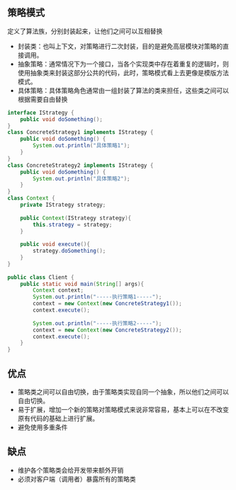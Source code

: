 ## 策略模式

定义了算法族，分别封装起来，让他们之间可以互相替换

- 封装类：也叫上下文，对策略进行二次封装，目的是避免高层模块对策略的直接调用。
- 抽象策略：通常情况下为一个接口，当各个实现类中存在着重复的逻辑时，则使用抽象类来封装这部分公共的代码，此时，策略模式看上去更像是模版方法模式。
- 具体策略：具体策略角色通常由一组封装了算法的类来担任，这些类之间可以根据需要自由替换

```java
interface IStrategy {
	public void doSomething();
}
class ConcreteStrategy1 implements IStrategy {
	public void doSomething() {
		System.out.println("具体策略1");
	}
}
class ConcreteStrategy2 implements IStrategy {
	public void doSomething() {
		System.out.println("具体策略2");
	}
}
class Context {
	private IStrategy strategy;
	
	public Context(IStrategy strategy){
		this.strategy = strategy;
	}
	
	public void execute(){
		strategy.doSomething();
	}
}
 
public class Client {
	public static void main(String[] args){
		Context context;
		System.out.println("-----执行策略1-----");
		context = new Context(new ConcreteStrategy1());
		context.execute();
 
		System.out.println("-----执行策略2-----");
		context = new Context(new ConcreteStrategy2());
		context.execute();
	}
}
```

## 优点

- 策略类之间可以自由切换，由于策略类实现自同一个抽象，所以他们之间可以自由切换。
- 易于扩展，增加一个新的策略对策略模式来说非常容易，基本上可以在不改变原有代码的基础上进行扩展。
- 避免使用多重条件

## 缺点

- 维护各个策略类会给开发带来额外开销
- 必须对客户端（调用者）暴露所有的策略类